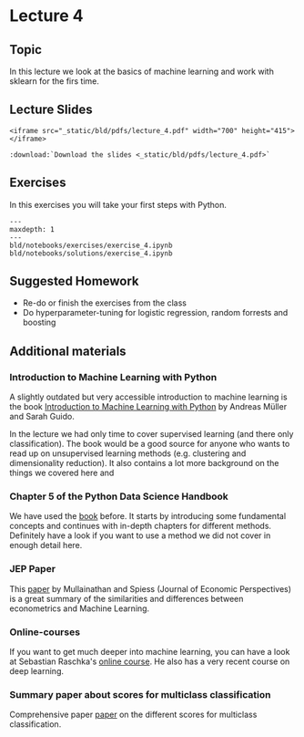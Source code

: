 # Lecture 4

## Topic

In this lecture we look at the basics of machine learning and work with sklearn
for the firs time.

## Lecture Slides

```{raw} html
<iframe src="_static/bld/pdfs/lecture_4.pdf" width="700" height="415"></iframe>
```

```{eval-rst}
:download:`Download the slides <_static/bld/pdfs/lecture_4.pdf>`
```

## Exercises

In this exercises you will take your first steps with Python.

```{toctree}
---
maxdepth: 1
---
bld/notebooks/exercises/exercise_4.ipynb
bld/notebooks/solutions/exercise_4.ipynb
```

## Suggested Homework

- Re-do or finish the exercises from the class
- Do hyperparameter-tuning for logistic regression, random forrests and boosting

## Additional materials


### Introduction to Machine Learning with Python

A slightly outdated but very accessible introduction to machine learning is the book
[Introduction to Machine Learning with Python](https://www.oreilly.com/library/view/introduction-to-machine/9781449369880/) by Andreas Müller and Sarah Guido.

In the lecture we had only time to cover supervised learning (and there only
classification). The book would be a good source for anyone who wants to read up on
unsupervised learning methods (e.g. clustering and dimensionality reduction). It also
contains a lot more background on the things we covered here and

### Chapter 5 of the Python Data Science Handbook

We have used the [book](https://jakevdp.github.io/PythonDataScienceHandbook/05.00-machine-learning.html)
before. It starts by introducing some fundamental concepts and continues with in-depth
chapters for different methods. Definitely have a look if you want to use a method we
did not cover in enough detail here.

### JEP Paper

This [paper](https://www.aeaweb.org/articles?id=10.1257/jep.31.2.87) by Mullainathan
and Spiess (Journal of Economic Perspectives) is a great summary of the similarities
and differences between econometrics and Machine Learning.

### Online-courses

If you want to get much deeper into machine learning, you can have a look at
Sebastian Raschka's [online course](https://sebastianraschka.com/blog/2021/ml-course.html).
He also has a very recent course on deep learning.


### Summary paper about scores for multiclass classification

Comprehensive paper
[paper](https://www.arxiv-vanity.com/papers/2008.05756/#:~:text=Accuracy%20is%20one%20of%20the,computed%20from%20the%20confusion%20matrix.&text=The%20formula%20of%20the%20Accuracy,confusion%20matrix%20at%20the%20denominator.) on the different scores for multiclass
classification.
